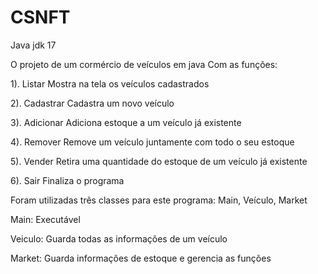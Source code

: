 # CSNFT

Java jdk 17

O projeto de um cormércio de veículos em java
Com as funções:

1). Listar
    Mostra na tela os veículos cadastrados

2). Cadastrar
    Cadastra um novo veículo

3). Adicionar
    Adiciona estoque a um veículo já existente

4). Remover
    Remove um veículo juntamente com todo o seu estoque

5). Vender
    Retira uma quantidade do estoque de um veículo já existente

6). Sair
    Finaliza o programa

Foram utilizadas três classes para este programa:
Main, Veículo, Market

Main: Executável

Veiculo: Guarda todas as informações de um veículo

Market: Guarda informações de estoque e gerencia as funções